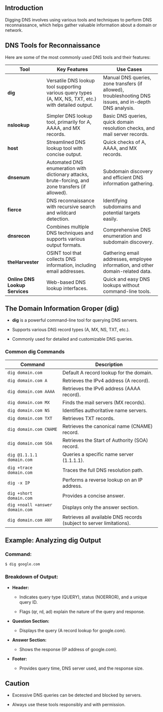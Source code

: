 
## Introduction

Digging DNS involves using various tools and techniques to perform DNS reconnaissance, which helps gather valuable information about a domain or network.

## DNS Tools for Reconnaissance

Here are some of the most commonly used DNS tools and their features:

|Tool|Key Features|Use Cases|
|---|---|---|
|**dig**|Versatile DNS lookup tool supporting various query types (A, MX, NS, TXT, etc.) with detailed output.|Manual DNS queries, zone transfers (if allowed), troubleshooting DNS issues, and in-depth DNS analysis.|
|**nslookup**|Simpler DNS lookup tool, primarily for A, AAAA, and MX records.|Basic DNS queries, quick domain resolution checks, and mail server records.|
|**host**|Streamlined DNS lookup tool with concise output.|Quick checks of A, AAAA, and MX records.|
|**dnsenum**|Automated DNS enumeration with dictionary attacks, brute-forcing, and zone transfers (if allowed).|Subdomain discovery and efficient DNS information gathering.|
|**fierce**|DNS reconnaissance with recursive search and wildcard detection.|Identifying subdomains and potential targets easily.|
|**dnsrecon**|Combines multiple DNS techniques and supports various output formats.|Comprehensive DNS enumeration and subdomain discovery.|
|**theHarvester**|OSINT tool that collects DNS information, including email addresses.|Gathering email addresses, employee information, and other domain-related data.|
|**Online DNS Lookup Services**|Web-based DNS lookup interfaces.|Quick and easy DNS lookups without command-line tools.|

## The Domain Information Groper (dig)

- **dig** is a powerful command-line tool for querying DNS servers.
    
- Supports various DNS record types (A, MX, NS, TXT, etc.).
    
- Commonly used for detailed and customizable DNS queries.
    

### Common dig Commands

|Command|Description|
|---|---|
|`dig domain.com`|Default A record lookup for the domain.|
|`dig domain.com A`|Retrieves the IPv4 address (A record).|
|`dig domain.com AAAA`|Retrieves the IPv6 address (AAAA record).|
|`dig domain.com MX`|Finds the mail servers (MX records).|
|`dig domain.com NS`|Identifies authoritative name servers.|
|`dig domain.com TXT`|Retrieves TXT records.|
|`dig domain.com CNAME`|Retrieves the canonical name (CNAME) record.|
|`dig domain.com SOA`|Retrieves the Start of Authority (SOA) record.|
|`dig @1.1.1.1 domain.com`|Queries a specific name server (1.1.1.1).|
|`dig +trace domain.com`|Traces the full DNS resolution path.|
|`dig -x IP`|Performs a reverse lookup on an IP address.|
|`dig +short domain.com`|Provides a concise answer.|
|`dig +noall +answer domain.com`|Displays only the answer section.|
|`dig domain.com ANY`|Retrieves all available DNS records (subject to server limitations).|

## Example: Analyzing dig Output

### Command:

```bash
$ dig google.com
```

### Breakdown of Output:

- **Header:**
    
    - Indicates query type (QUERY), status (NOERROR), and a unique query ID.
        
    - Flags (qr, rd, ad) explain the nature of the query and response.
        
- **Question Section:**
    
    - Displays the query (A record lookup for google.com).
        
- **Answer Section:**
    
    - Shows the response (IP address of google.com).
        
- **Footer:**
    
    - Provides query time, DNS server used, and the response size.
        

## Caution

- Excessive DNS queries can be detected and blocked by servers.
    
- Always use these tools responsibly and with permission.